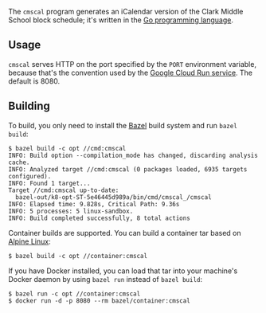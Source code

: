 The `cmscal` program generates an iCalendar version of the Clark Middle
School block schedule; it's written in the [Go programming
language](https://golang.org/).

Usage
---

`cmscal` serves HTTP on the port specified by the `PORT` environment
variable, because that's the convention used by the [Google Cloud Run
service](https://cloud.google.com/run). The default is 8080.

Building
---

To build, you only need to install the [Bazel](https://bazel.build/)
build system and run `bazel build`:

```console
$ bazel build -c opt //cmd:cmscal
INFO: Build option --compilation_mode has changed, discarding analysis cache.
INFO: Analyzed target //cmd:cmscal (0 packages loaded, 6935 targets configured).
INFO: Found 1 target...
Target //cmd:cmscal up-to-date:
  bazel-out/k8-opt-ST-5e46445d989a/bin/cmd/cmscal_/cmscal
INFO: Elapsed time: 9.828s, Critical Path: 9.36s
INFO: 5 processes: 5 linux-sandbox.
INFO: Build completed successfully, 8 total actions
```
Container builds are supported. You can build a container tar based on
[Alpine Linux](https://alpinelinux.org/):

```console
$ bazel build -c opt //container:cmscal
```

If you have Docker installed, you can load that tar into your machine's
Docker daemon by using `bazel run` instead of `bazel build`:

```console
$ bazel run -c opt //container:cmscal
$ docker run -d -p 8080 --rm bazel/container:cmscal
```
